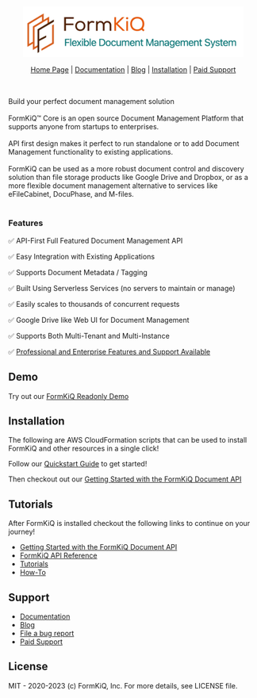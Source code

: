 <br/>

<div align="center" style="margin: 30px;">
<a href="https://formkiq.com/">
  <img src="https://github.com/formkiq/formkiq-core/raw/master/images/logo.png" style="width:600px;" align="center" />
</a>
<br />
<br />

<div align="center">
    <a href="https://formkiq.com">Home Page</a> |
    <a href="https://docs.formkiq.com">Documentation</a> | 
    <a href="https://blog.formkiq.com">Blog</a> |
    <a href="https://github.com/formkiq/formkiq-core#Installation">Installation</a> |
    <a href="https://www.formkiq.com/pricing">Paid Support</a>
</div>
</div>

<br />

<div>
	Build your perfect document management solution<br><br>
	FormKiQ&trade; Core is an open source Document Management Platform that supports anyone from startups to enterprises.<br><br>API first design makes it perfect to run standalone or to add Document Management functionality to existing applications.<br><br>FormKiQ can be used as a more robust document control and discovery solution than file storage products like Google Drive and Dropbox, or as a more flexible document management alternative to services like eFileCabinet, DocuPhase, and M-files.
<br />
<br />
</div>

### Features

✅ API-First Full Featured Document Management API

✅ Easy Integration with Existing Applications

✅ Supports Document Metadata / Tagging

✅ Built Using Serverless Services (no servers to maintain or manage)

✅ Easily scales to thousands of concurrent requests

✅ Google Drive like Web UI for Document Management

✅ Supports Both Multi-Tenant and Multi-Instance

✅ [Professional and Enterprise Features and Support Available](https://www.formkiq.com)

## Demo

Try out our [FormKiQ Readonly Demo](https://demo.tryformkiq.com/?demo=tryformkiq)

## Installation

The following are AWS CloudFormation scripts that can be used to install FormKiQ and other resources in a single click!

Follow our [Quickstart Guide](https://docs.formkiq.com/docs/1.9.0/quickstart/README.html) to get started!

Then checkout out our [Getting Started with the FormKiQ Document API](https://docs.formkiq.com/docs/1.9.0/tutorials/formkiq-document-api-with-postman.html)

## Tutorials

After FormKiQ is installed checkout the following links to continue on your journey!

* [Getting Started with the FormKiQ Document API](https://docs.formkiq.com/docs/1.9.0/tutorials/formkiq-document-api-with-postman.html)
* [FormKiQ API Reference](https://docs.formkiq.com/docs/1.9.0/api/index.html)
* [Tutorials](https://docs.formkiq.com/docs/1.9.0/tutorials/overview.html)
* [How-To](https://docs.formkiq.com/docs/1.9.0/how-to/overview.html)

## Support

* [Documentation](https://docs.formkiq.com)
* [Blog](https://blog.formkiq.com)
* [File a bug report](https://github.com/formkiq/formkiq-core/issues/new)
* [Paid Support](https://www.formkiq.com/pricing)

## License

MIT - 2020-2023 (c) FormKiQ, Inc. For more details, see LICENSE file.
